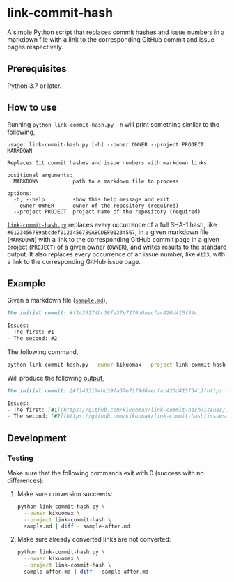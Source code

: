 # link-commit-hash

A simple Python script that replaces commit hashes and issue numbers in a markdown file with a link to the corresponding GitHub commit and issue pages respectively.

## Prerequisites

Python 3.7 or later.

## How to use

Running `python link-commit-hash.py -h` will print something similar to the following,

```
usage: link-commit-hash.py [-h] --owner OWNER --project PROJECT MARKDOWN

Replaces Git commit hashes and issue numbers with markdown links

positional arguments:
  MARKDOWN           path to a markdown file to process

options:
  -h, --help         show this help message and exit
  --owner OWNER      owner of the repository (required)
  --project PROJECT  project name of the repository (required)
```

[`link-commit-hash.py`](./link-commit-hash.py) replaces every occurrence of a full SHA-1 hash, like `#0123456789abcdef0123456789ABCDEF01234567`, in a given markdown file (`MARKDOWN`) with a link to the corresponding GitHub commit page in a given project (`PROJECT`) of a given owner (`OWNER`), and writes results to the standard output.
It also replaces every occurrence of an issue number, like `#123`, with a link to the corresponding GitHub issue page.

## Example

Given a markdown file ([`sample.md`](./sample.md)),

```md
The initial commit: #f1433174bc39fa37e7179d6aecfac420d415f34c.

Issues:
- The first: #1
- The second: #2
```

The following command,

```sh
python link-commit-hash.py --owner kikuomax --project link-commit-hash sample.md
```

Will produce the following [output](./sample-after.md),

```md
The initial commit: [#f1433174bc39fa37e7179d6aecfac420d415f34c](https://github.com/kikuomax/link-commit-hash/commit/f1433174bc39fa37e7179d6aecfac420d415f34c).

Issues:
- The first: [#1](https://github.com/kikuomax/link-commit-hash/issues/1)
- The second: [#2](https://github.com/kikuomax/link-commit-hash/issues/2)
```

## Development

### Testing

Make sure that the following commands exit with 0 (success with no differences):

1. Make sure conversion succeeds:

    ```sh
    python link-commit-hash.py \
      --owner kikuomax \
      --project link-commit-hash \
      sample.md | diff - sample-after.md
    ```

2. Make sure already converted links are not converted:

    ```sh
    python link-commit-hash.py \
      --owner kikuomax \
      --project link-commit-hash \
      sample-after.md | diff - sample-after.md
    ```